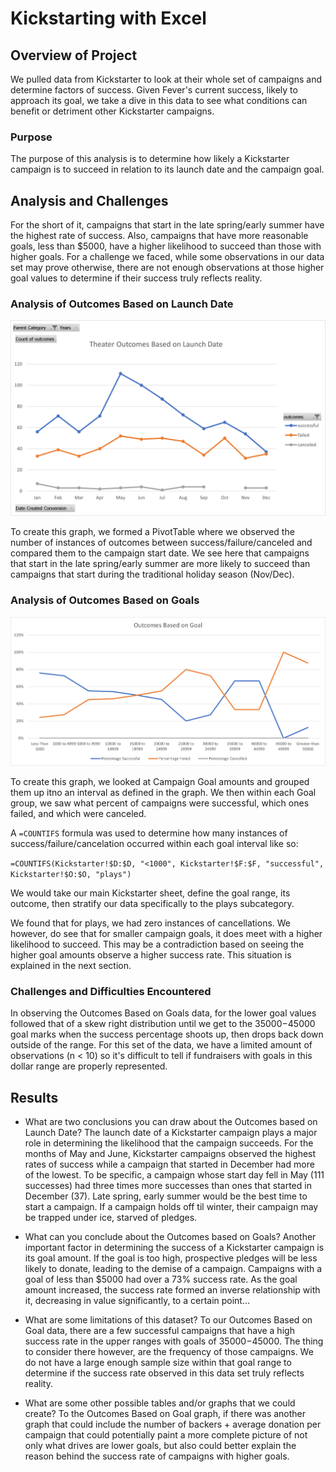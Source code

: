 # Kickstarting with Excel

## Overview of Project

We pulled data from Kickstarter to look at their whole set of campaigns and determine factors of success. Given Fever's 
current success, likely to approach its goal, we take a dive in this data to see what conditions can benefit or detriment 
other Kickstarter campaigns.

### Purpose

The purpose of this analysis is to determine how likely a Kickstarter campaign is to succeed in relation to its launch date
and the campaign goal. 

## Analysis and Challenges

For the short of it, campaigns that start in the late spring/early summer have the highest rate of success. Also, campaigns
that have more reasonable goals, less than $5000, have a higher likelihood to succeed than those with higher goals. For a 
challenge we faced, while some observations in our data set may prove otherwise, there are not enough observations at those 
higher goal values to determine if their success truly reflects reality.

### Analysis of Outcomes Based on Launch Date

![Theater_Coutcomes_vs_Launch.png](Resources/Theater_Outcomes_vs_Launch.png)

To create this graph, we formed a PivotTable where we observed the number of instances of outcomes between success/failure/canceled
and compared them to the campaign start date. We see here that campaigns that start in the late spring/early summer are more
likely to succeed than campaigns that start during the traditional holiday season (Nov/Dec). 

### Analysis of Outcomes Based on Goals

![Outcomes_vs_Goals.png](Resources/Outcomes_vs_Goals.png)

To create this graph, we looked at Campaign Goal amounts and grouped them up itno an interval as defined in the graph. We
then within each Goal group, we saw what percent of campaigns were successful, which ones failed, and which were canceled.

A `=COUNTIFS` formula was used to determine how many instances of success/failure/cancelation occurred within each goal 
interval like so: 

`=COUNTIFS(Kickstarter!$D:$D, "<1000", Kickstarter!$F:$F, "successful", Kickstarter!$O:$O, "plays")`

We would take our main Kickstarter sheet, define the goal range, its outcome, then stratify our data specifically to the 
plays subcategory.
 
We found that for plays, we had zero instances of cancellations. We however, do see that for smaller 
campaign goals, it does meet with a higher likelihood to succeed. This may be a contradiction based on seeing the higher 
goal amounts observe a higher success rate. This situation is explained in the next section. 

### Challenges and Difficulties Encountered

In observing the Outcomes Based on Goals data, for the lower goal values followed that of a skew right distribution until
we get to the $35000-$45000 goal marks when the success percentage shoots up, then drops back down outside of the range. 
For this set of the data, we have a limited amount of observations (n < 10) so it's difficult to tell if fundraisers with 
goals in this dollar range are properly represented. 

## Results

- What are two conclusions you can draw about the Outcomes based on Launch Date?
The launch date of a Kickstarter campaign plays a major role in determining the likelihood that the campaign succeeds. 
For the months of May and June, Kickstarter campaigns observed the highest rates of success while a campaign that started in 
December had more of the lowest. To be specific, a campaign whose start day fell in May (111 successes) had three times more 
successes than ones that started in December (37). Late spring, early summer would be the best time to start a campaign. If 
a campaign holds off til winter, their campaign may be trapped under ice, starved of pledges. 

- What can you conclude about the Outcomes based on Goals?
Another important factor in determining the success of a Kickstarter campaign is its goal amount. If the goal is too high, 
prospective pledges will be less likely to donate, leading to the demise of a campaign. Campaigns with a goal of less than
$5000 had over a 73% success rate. As the goal amount increased, the success rate formed an inverse relationship with it, 
decreasing in value significantly, to a certain point...

- What are some limitations of this dataset?
To our Outcomes Based on Goal data, there are a few successful campaigns that have a high success rate in the upper ranges 
with goals of $35000-$45000. The thing to consider there however, are the frequency of those campaigns. We do not have a 
large enough sample size within that goal range to determine if the success rate observed in this data set truly reflects 
reality. 

- What are some other possible tables and/or graphs that we could create?
To the Outcomes Based on Goal graph, if there was another graph that could include the number of backers + average donation
per campaign that could potentially paint a more complete picture of not only what drives are lower goals, but also could better
explain the reason behind the success rate of campaigns with higher goals. 
